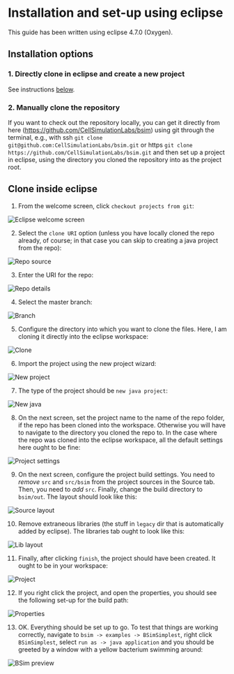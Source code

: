 # Installation and set-up using eclipse

This guide has been written using eclipse 4.7.0 (Oxygen).

## Installation options

### 1. Directly clone in eclipse and create a new project

See instructions [below](#clone-inside-eclipse).

### 2. Manually clone the repository

If you want to check out the repository locally, you can get it directly from here (https://github.com/CellSimulationLabs/bsim) using git through the terminal, e.g., with ssh
`git clone git@github.com:CellSimulationLabs/bsim.git`
or https
`git clone https://github.com/CellSimulationLabs/bsim.git`
and then set up a project in eclipse, using the directory you cloned the repository into as the project root.

## Clone inside eclipse

1. From the welcome screen, click `checkout projects from git`:

![Eclipse welcome screen](./img/1-welcome.png)

2. Select the `clone URI` option (unless you have locally cloned the repo already, of course; in that case you can skip to creating a java project from the repo):

![Repo source](./img/2-uri.png)

3. Enter the URI for the repo:

![Repo details](./img/3-clone-from-uri.png)

4. Select the master branch:

![Branch](./img/4-branch.png)

5. Configure the directory into which you want to clone the files. Here, I am cloning it directly into the eclipse workspace:

![Clone](./img/5-outdir.png)

6. Import the project using the new project wizard:

![New project](./img/6-newproject.png)

7. The type of the project should be `new java project`:

![New java](./img/7-newjava.png)

8. On the next screen, set the project name to the name of the repo folder, if the repo has been cloned into the workspace. Otherwise you will have to navigate to the directory you cloned the repo to. In the case where the repo was cloned into the eclipse workspace, all the default settings here ought to be fine:

![Project settings](./img/8-create-settings.png)

9. On the next screen, configure the project build settings. You need to _remove_ `src` and `src/bsim` from the project sources in the Source tab. Then, you need to _add_ `src`. Finally, change the build directory to `bsim/out`. The layout should look like this:

![Source layout](./img/9-create-src.png)

10. Remove extraneous libraries (the stuff in `legacy` dir that is automatically added by eclipse). The libraries tab ought to look like this:

![Lib layout](./img/10-create-lib.png)

11. Finally, after clicking `finish`, the project should have been created. It ought to be in your workspace:

![Project](./img/11-project.png)

12. If you right click the project, and open the properties, you should see the following set-up for the build path:

![Properties](./img/12-properties-src.png)

13. OK. Everything should be set up to go. To test that things are working correctly, navigate to `bsim -> examples -> BSimSimplest`, right click `BSimSimplest`, select `run as -> java application` and you should be greeted by a window with a yellow bacterium swimming around:

![BSim preview](/img/13-bsim-preview.png)




















